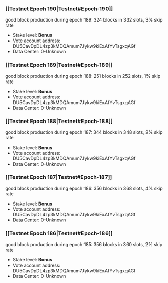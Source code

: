 ### [[Testnet Epoch 190|Testnet#Epoch-190]]
good block production during epoch 189: 324 blocks in 332 slots, 3% skip rate
* Stake level: **Bonus** 
* Vote account address: DU5CavDpDL4zp3kMDQAmum7Jykw9kiExAfYvTsgxqAGf
* Data Center: 0-Unknown
### [[Testnet Epoch 189|Testnet#Epoch-189]]
good block production during epoch 188: 251 blocks in 252 slots, 1% skip rate
* Stake level: **Bonus** 
* Vote account address: DU5CavDpDL4zp3kMDQAmum7Jykw9kiExAfYvTsgxqAGf
* Data Center: 0-Unknown
### [[Testnet Epoch 188|Testnet#Epoch-188]]
good block production during epoch 187: 344 blocks in 348 slots, 2% skip rate
* Stake level: **Bonus** 
* Vote account address: DU5CavDpDL4zp3kMDQAmum7Jykw9kiExAfYvTsgxqAGf
* Data Center: 0-Unknown
### [[Testnet Epoch 187|Testnet#Epoch-187]]
good block production during epoch 186: 356 blocks in 368 slots, 4% skip rate
* Stake level: **Bonus** 
* Vote account address: DU5CavDpDL4zp3kMDQAmum7Jykw9kiExAfYvTsgxqAGf
* Data Center: 0-Unknown
### [[Testnet Epoch 186|Testnet#Epoch-186]]
good block production during epoch 185: 356 blocks in 360 slots, 2% skip rate
* Stake level: **Bonus** 
* Vote account address: DU5CavDpDL4zp3kMDQAmum7Jykw9kiExAfYvTsgxqAGf
* Data Center: 0-Unknown
